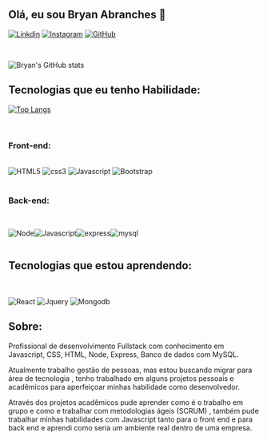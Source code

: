 ## Olá, eu sou Bryan Abranches 🤙

[![Linkdin](https://img.shields.io/badge/LinkedIn-0077B5?style=for-the-badge&logo=linkedin&logoColor=white)](https://www.linkedin.com/in/bryan-abranches/)
[![Instagram](https://img.shields.io/badge/Instagram-E4405F?style=for-the-badge&logo=instagram&logoColor=white)](https://www.instagram.com/bryanabranches_/)
[![GitHub](https://img.shields.io/badge/GitHub-100000?style=for-the-badge&logo=github&logoColor=white)](https://l.instagram.com/?u=https%3A%2F%2Fgithub.com%2FBryan-Abranches&e=AT2L4oM2qAt1qGETWNOIyM9YbnkrPtISVCF5ZjGaw1xHWrxJ6e7qs-K0lca8S4KwTCB30Gc4g11IDUs5w6pncxI8ahpP2u3gEyqdK8XR4YasnS398csVwg)

<br>

![Bryan's GitHub stats](https://github-readme-stats.vercel.app/api?username=bryan-abranches&show_icons=true&theme=radical)

## Tecnologias que eu tenho Habilidade:

[![Top Langs](https://github-readme-stats.vercel.app/api/top-langs/?username=bryan-abranches&layout=compact)](https://github.com/anuraghazra/github-readme-stats)


<br>

### Front-end:

<div style = "display: inline-block"><br>
<img aling="center" src = "https://img.shields.io/badge/HTML5-E34F26?style=for-the-badge&logo=html5&logoColor=white" alt ="HTML5">
 <img aling="center" src ="https://img.shields.io/badge/CSS3-1572B6?style=for-the-badge&logo=css3&logoColor=white" alt ="css3">
 <img aling="center" src = "https://img.shields.io/badge/JavaScript-F7DF1E?style=for-the-badge&logo=javascript&logoColor=black" alt ="Javascript">
 <img aling="center" src = "https://img.shields.io/badge/Bootstrap-563D7C?style=for-the-badge&logo=bootstrap&logoColor=white" alt ="Bootstrap">

</div>

<br>
<br>

### Back-end:
<br>
<div style="display: inline-block">

<img aling="center" src = "https://img.shields.io/badge/Node.js-43853D?style=for-the-badge&logo=node.js&logoColor=white" alt ="Node"><img aling="center" src = "https://img.shields.io/badge/JavaScript-323330?style=for-the-badge&logo=javascript&logoColor=F7DF1E" alt ="Javascript"><img aling="center" src = "https://img.shields.io/badge/Express.js-404D59?style=for-the-badge" alt ="express"><img aling="center" src = "https://img.shields.io/badge/MySQL-00000F?style=for-the-badge&logo=mysql&logoColor=white" alt ="mysql">

</div><br>

## Tecnologias que estou aprendendo:
<br>
<div style="display: inline-block"> <br>

<img aling="center" src = "https://img.shields.io/badge/React-20232A?style=for-the-badge&logo=react&logoColor=61DAFB" alt ="React">
 <img aling="center" src = "https://img.shields.io/badge/jQuery-0769AD?style=for-the-badge&logo=jquery&logoColor=white" alt ="Jquery">
 <img aling="center" src = "https://img.shields.io/badge/MongoDB-4EA94B?style=for-the-badge&logo=mongodb&logoColor=white" alt ="Mongodb">


## Sobre:

Profissional de desenvolvimento Fullstack com conhecimento em Javascript, CSS, HTML, Node, Express, Banco de dados com MySQL.

Atualmente trabalho gestão de pessoas, mas estou buscando migrar para área de tecnologia , tenho trabalhado em alguns projetos pessoais e acadêmicos para aperfeiçoar minhas habilidade como desenvolvedor.

Através dos projetos acadêmicos pude aprender como é o trabalho em grupo e como e trabalhar com metodologias ágeis (SCRUM) , também pude trabalhar minhas habilidades com Javascript tanto para o front end e para back end e aprendi como seria um ambiente real dentro de uma empresa.
